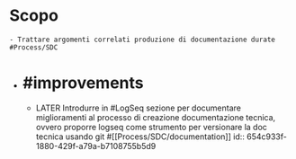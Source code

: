 # Scopo
	- Trattare argomenti correlati produzione di documentazione durate #Process/SDC
- # #improvements
	- LATER Introdurre in #LogSeq sezione per documentare miglioramenti al processo di creazione documentazione tecnica, ovvero proporre logseq come strumento per versionare la doc tecnica usando git  #[[Process/SDC/documentation]]
	  id:: 654c933f-1880-429f-a79a-b7108755b5d9